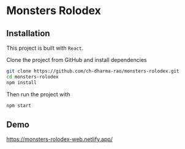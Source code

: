 # Monsters Rolodex

## Installation

This project is built with `React`.

Clone the project from GitHub and install dependencies
```bash
git clone https://github.com/ch-dharma-rao/monsters-rolodex.git
cd monsters-rolodex
npm install
```

Then run the project with
```bash
npm start
```

## Demo

https://monsters-rolodex-web.netlify.app/
